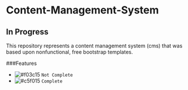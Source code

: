 # Content-Management-System
## In Progress

This repository represents a content management system (cms) that was based upon nonfunctional, free bootstrap templates.

###Features
- ![#f03c15](https://placehold.it/15/f03c15/000000?text=+) `Not Complete`
- ![#c5f015](https://placehold.it/15/c5f015/000000?text=+) `Complete`